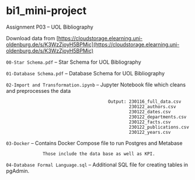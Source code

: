 # bi1_mini-project

Assignment P03 – UOL Bibliography

Download data from [https://cloudstorage.elearning.uni-oldenburg.de/s/K3WzZjoyH5BPMic](https://cloudstorage.elearning.uni-oldenburg.de/s/K3WzZjoyH5BPMic)

```00-Star Schema.pdf``` – Star Schema for UOL Bibliography

```01-Database Schema.pdf``` – Database Schema for UOL Bibliography

```02-Import and Transformation.ipynb``` – Jupyter Notebook file which cleans and preprocesses the data

                                           Output: 230116_full_data.csv
                                                   230122_authors.csv
                                                   230122_dates.csv
                                                   230122_departments.csv
                                                   230122_facts.csv
                                                   230122_publications.csv
                                                   230122_years.csv
                                             
```03-Docker``` – Contains Docker Compose file to run Postgres and Metabase

                  Those include the data base as well as KPI.

```04-Database Formal Language.sql``` – Additional SQL file for creating tables in pgAdmin.


